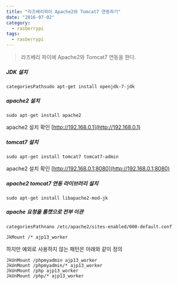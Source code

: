 ```yaml
---
title: "라즈베리파이 Apache2와 Tomcat7 연동하기"
date: "2016-07-02"
category:
  - rasberrypi
tags:
  - rasberrypi
---
```

> 라즈베리 파이에 Apache2와 Tomcat7 연동을 한다.

##### JDK 설치
```shell
categoriesPathsudo apt-get install openjdk-7-jdk
```

##### apache2 설치
```shell
sudo apt-get install apache2
```
apache2 설치 확인 [http://192.168.0.1](http://192.168.0.1)

##### tomcat7 설치
```shell
sudo apt-get install tomcat7 tomcat7-admin
```
apache2 설치 확인 [http://192.168.0.1:8080](http://192.168.0.1:8080)

##### apache2 tomcat7 연동 라이브러리 설치
```shell
sudo apt-get install libapache2-mod-jk
```

##### apache 요청을 톰캣으로 전부 이관
```shell
categoriesPathnano /etc/apache2/sites-enabled/000-default.conf
```

```
JkMount /* ajp13_worker
```

하지만 예외로 사용하지 않는 패턴은 아래와 같이 정의
```
JkUnMount /phpmyadmin ajp13_worker
JkUnMount /phpmyadmin/* ajp13_worker
JkUnMount /php ajp13_worker
JkUnMount /php/* ajp13_worker
```